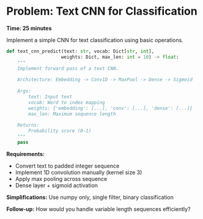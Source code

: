 # Problem: Text CNN for Classification

**Time: 25 minutes**

Implement a simple CNN for text classification using basic operations.

```python
def text_cnn_predict(text: str, vocab: Dict[str, int], 
                    weights: Dict, max_len: int = 10) -> float:
    """
    Implement forward pass of a text CNN.
    
    Architecture: Embedding -> Conv1D -> MaxPool -> Dense -> Sigmoid
    
    Args:
        text: Input text
        vocab: Word to index mapping  
        weights: {'embedding': [...], 'conv': [...], 'dense': [...]}
        max_len: Maximum sequence length
        
    Returns:
        Probability score (0-1)
    """
    pass
```

**Requirements:**
- Convert text to padded integer sequence
- Implement 1D convolution manually (kernel size 3)
- Apply max pooling across sequence
- Dense layer + sigmoid activation

**Simplifications:** Use numpy only, single filter, binary classification

**Follow-up:** How would you handle variable length sequences efficiently?
